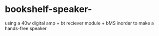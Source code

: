 # bookshelf-speaker-

using a 40w digital amp + bt reciever module + bMS inorder to make a hands-free speaker 
